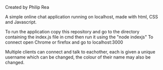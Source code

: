 Created by Philip Rea

A simple online chat application running on localhost, made with html, CSS and Javascript.

To run the application copy this repository and go to the directory containing the index.js file in cmd then run it using the "node indexjs"
To connect open Chrome or firefox and go to localhost:3000

Multiple clients can connect and talk to eachother, each is given a unique username which can be changed, the colour of their name may also be changed.
